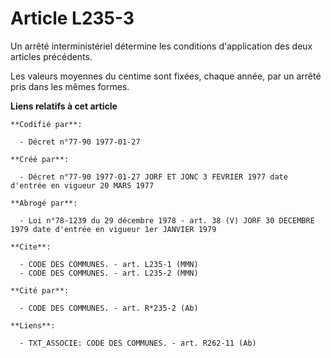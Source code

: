 # Article L235-3

Un arrêté interministériel détermine les conditions d'application des deux articles précédents.

Les valeurs moyennes du centime sont fixées, chaque année, par un arrêté pris dans les mêmes formes.

**Liens relatifs à cet article**

	**Codifié par**:

	  - Décret n°77-90 1977-01-27

	**Créé par**:

	  - Décret n°77-90 1977-01-27 JORF ET JONC 3 FEVRIER 1977 date d'entrée en vigueur 20 MARS 1977

	**Abrogé par**:

	  - Loi n°78-1239 du 29 décembre 1978 - art. 38 (V) JORF 30 DECEMBRE 1979 date d'entrée en vigueur 1er JANVIER 1979

	**Cite**:

	  - CODE DES COMMUNES. - art. L235-1 (MMN)
	  - CODE DES COMMUNES. - art. L235-2 (MMN)

	**Cité par**:

	  - CODE DES COMMUNES. - art. R*235-2 (Ab)

	**Liens**:

	  - TXT_ASSOCIE: CODE DES COMMUNES. - art. R262-11 (Ab)
